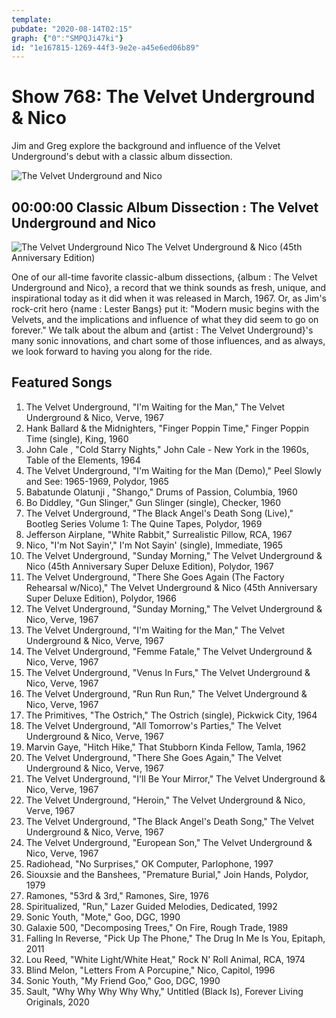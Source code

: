 ```yaml
---
template: 
pubdate: "2020-08-14T02:15"
graph: {"0":"SMPQJi47ki"}
id: "1e167815-1269-44f3-9e2e-a45e6ed06b89"
---
```






# Show 768: The Velvet Underground & Nico

Jim and Greg explore the background and influence of the Velvet Underground's debut with a classic album dissection.

![The Velvet Underground and Nico](https://static.soundopinions.org/images/2017/vuandnico_web.jpg)



## 00:00:00 Classic Album Dissection : The Velvet Underground and Nico

![The Velvet Underground  Nico The Velvet Underground & Nico (45th Anniversary Edition)](https://static.soundopinions.org/assets/768/02.jpg)

One of our all-time favorite classic-album dissections, {album : The Velvet Underground and Nico},  a record that we think sounds as fresh, unique, and inspirational today as it did when it was released in March, 1967. Or, as Jim's rock-crit hero {name : Lester Bangs} put it: "Modern music begins with the Velvets, and the implications and influence of what they did seem to go on forever." We talk about the album and {artist : The Velvet Underground}'s many sonic innovations, and chart some of those influences, and as always, we look forward to having you along for the ride.



## Featured Songs

1. The Velvet Underground, "I'm Waiting for the Man," The Velvet Underground & Nico, Verve, 1967
2. Hank Ballard & the Midnighters, "Finger Poppin Time," Finger Poppin Time (single), King, 1960
3. John Cale , "Cold Starry Nights," John Cale - New York in the 1960s, Table of the Elements, 1964
4. The Velvet Underground, "I'm Waiting for the Man (Demo)," Peel Slowly and See: 1965-1969, Polydor, 1965
5. Babatunde Olatunji , "Shango," Drums of Passion, Columbia, 1960
6. Bo Diddley, "Gun Slinger," Gun Slinger (single), Checker, 1960
7. The Velvet Underground, "The Black Angel's Death Song (Live)," Bootleg Series Volume 1: The Quine Tapes, Polydor, 1969
8. Jefferson Airplane, "White Rabbit," Surrealistic Pillow, RCA, 1967
9. Nico, "I'm Not Sayin'," I'm Not Sayin' (single), Immediate, 1965
10. The Velvet Underground, "Sunday Morning," The Velvet Underground & Nico (45th Anniversary Super Deluxe Edition), Polydor, 1967
11. The Velvet Underground, "There She Goes Again (The Factory Rehearsal w/Nico)," The Velvet Underground & Nico (45th Anniversary Super Deluxe Edition), Polydor, 1966
12. The Velvet Underground, "Sunday Morning," The Velvet Underground & Nico, Verve, 1967
13. The Velvet Underground, "I'm Waiting for the Man," The Velvet Underground & Nico, Verve, 1967
14. The Velvet Underground, "Femme Fatale," The Velvet Underground & Nico, Verve, 1967
15. The Velvet Underground, "Venus In Furs," The Velvet Underground & Nico, Verve, 1967
16. The Velvet Underground, "Run Run Run," The Velvet Underground & Nico, Verve, 1967
17. The Primitives, "The Ostrich," The Ostrich (single), Pickwick City, 1964
18. The Velvet Underground, "All Tomorrow's Parties," The Velvet Underground & Nico, Verve, 1967
19. Marvin Gaye, "Hitch Hike," That Stubborn Kinda Fellow, Tamla, 1962
20. The Velvet Underground, "There She Goes Again," The Velvet Underground & Nico, Verve, 1967
21. The Velvet Underground, "I'll Be Your Mirror," The Velvet Underground & Nico, Verve, 1967
22. The Velvet Underground, "Heroin," The Velvet Underground & Nico, Verve, 1967
23. The Velvet Underground, "The Black Angel's Death Song," The Velvet Underground & Nico, Verve, 1967
24. The Velvet Underground, "European Son," The Velvet Underground & Nico, Verve, 1967
25. Radiohead, "No Surprises," OK Computer, Parlophone, 1997
26. Siouxsie and the Banshees, "Premature Burial," Join Hands, Polydor, 1979
27. Ramones, "53rd & 3rd," Ramones, Sire, 1976
28. Spiritualized, "Run," Lazer Guided Melodies, Dedicated, 1992
29. Sonic Youth, "Mote," Goo, DGC, 1990
30. Galaxie 500, "Decomposing Trees," On Fire, Rough Trade, 1989
31. Falling In Reverse, "Pick Up The Phone," The Drug In Me Is You, Epitaph, 2011
32. Lou Reed, "White Light/White Heat," Rock N' Roll Animal, RCA, 1974
33. Blind Melon, "Letters From A Porcupine," Nico, Capitol, 1996
34. Sonic Youth, "My Friend Goo," Goo, DGC, 1990
35. Sault, "Why Why Why Why Why," Untitled (Black Is), Forever Living Originals, 2020
